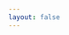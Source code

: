```yaml
---
layout: false
---
```


<Home />

<script setup>
import { defineClientComponent } from "vitepress"

const Home = defineClientComponent(() => import("./.vitepress/components/Home.vue"))
</script>
